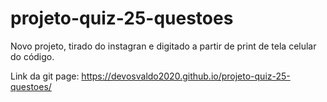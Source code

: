 # projeto-quiz-25-questoes

Novo projeto, tirado do instagran e digitado a partir de print de tela celular do código.


Link da git page:  https://devosvaldo2020.github.io/projeto-quiz-25-questoes/

